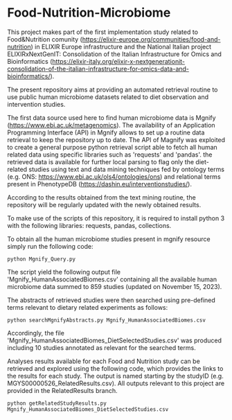 # Food-Nutrition-Microbiome
This project makes part of the first implementation study related to Food&Nutrition comunity (https://elixir-europe.org/communities/food-and-nutrition) in ELIXIR Europe infrastructure and the National Italian project ELIXIRxNextGenIT: Consolidation of the Italian Infrastructure for Omics and Bioinformatics (https://elixir-italy.org/elixir-x-nextgenerationit-consolidation-of-the-italian-infrastructure-for-omics-data-and-bioinformatics/).

The present repository aims at providing an automated retrieval routine to use public human microbiome datasets related to diet observation and intervention studies. 

The first data source used here to find human microbiome data is Mgnify (https://www.ebi.ac.uk/metagenomics). 
The availability of an Application Programming Interface (API) in Mgnify allows to set up a routine data retrieval to keep the repository up to date. 
The API of Magnify was exploited to create a general purpose python retrieval script able to fetch all human related data using specific libraries such as 'requests' and 'pandas'.
the retrieved data is available for further local parsing to flag only the diet-related studies using text and data mining techniques fed by ontology terms (e.g. ONS: https://www.ebi.ac.uk/ols4/ontologies/ons) 
and relational terms present in PhenotypeDB (https://dashin.eu/interventionstudies/).

According to the results obtained from the text mining routine, the repository will be regularly updated with the newly obtained results.

To make use of the scripts of this repository, it is required to install python 3 with the following libraries: requests, pandas, collections.

To obtain all the human microbiome studies present in mgnify resource simply run the following code:

	python Mgnify_Query.py

The script yield the following output file 'Mgnify_HumanAssociatedBiomes.csv' containing all the available human microbiome data summed to 859 studies (updated on November 15, 2023).

The abstracts of retrieved studies were then searched using pre-defined terms relevant to dietary related experiments as follows:

	python searchMgnifyAbstracts.py Mgnify_HumanAssociatedBiomes.csv 

Accordingly, the file 'Mgnify_HumanAssociatedBiomes_DietSelectedStudies.csv' was produced including 10 studies annotated as relevant for the searched terms.

Analyses results available for each Food and Nutrition study can be retrieved and explored using the following code, which provides the links to the results for each study. The output is named starting by the studyID (e.g. MGYS00000526_RelatedResults.csv). All outputs relevant to this project are provided in the RelatedResults branch.

	python getRelatedStudyResults.py Mgnify_HumanAssociatedBiomes_DietSelectedStudies.csv 
